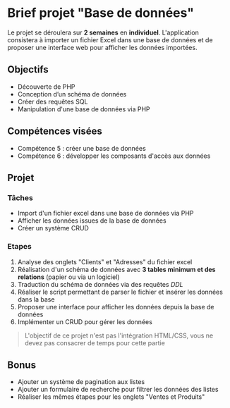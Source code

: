 Brief projet "Base de données"
==============================

Le projet se déroulera sur **2 semaines** en **individuel**. L'application consistera à importer un fichier Excel dans une base de données et de proposer une interface web pour afficher les données importées.

## Objectifs

* Découverte de PHP
* Conception d’un schéma de données
* Créer des requêtes SQL
* Manipulation d'une base de données via PHP

## Compétences visées

* Compétence 5 : créer une base de données
* Compétence 6 : développer les composants d'accès aux données

## Projet

### Tâches 

* Import d'un fichier excel dans une base de données via PHP
* Afficher les données issues de la base de données
* Créer un système CRUD

### Etapes

1. Analyse des onglets "Clients" et "Adresses" du fichier excel
2. Réalisation d'un schéma de données avec **3 tables minimum et des relations** (papier ou via un logiciel)
3. Traduction du schéma de données via des requêtes *DDL*
4. Réaliser le script permettant de parser le fichier et insérer les données dans la base
5. Proposer une interface pour afficher les données depuis la base de données
6. Implémenter un CRUD pour gérer les données

> L'objectif de ce projet n'est pas l'intégration HTML/CSS, vous ne devez pas consacrer de temps pour cette partie

## Bonus

* Ajouter un système de pagination aux listes
* Ajouter un formulaire de recherche pour filtrer les données des listes
* Réaliser les mêmes étapes pour les onglets "Ventes et Produits"

